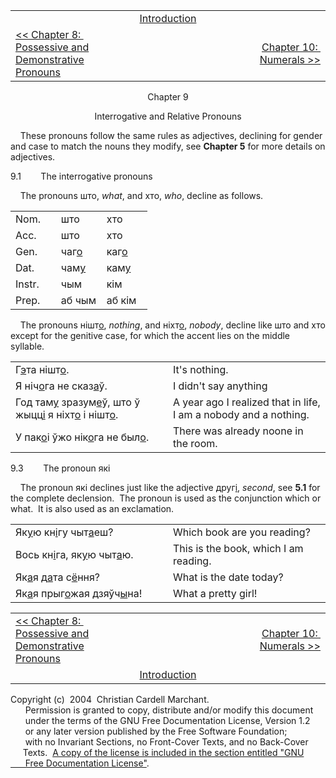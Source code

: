 <table>
<colgroup>
<col style="width: 33%" />
<col style="width: 33%" />
<col style="width: 33%" />
</colgroup>
<tbody>
<tr class="odd">
<td style="text-align: left;"><br />
</td>
<td style="text-align: center;"><a href="introduction.html">Introduction</a><br />
</td>
<td style="text-align: right;"><br />
</td>
</tr>
<tr class="even">
<td style="text-align: left;"><a href="chapter8.html">&lt;&lt; Chapter 8:  Possessive and Demonstrative Pronouns</a><br />
</td>
<td style="text-align: center;"><br />
</td>
<td style="text-align: right;"><a href="chapter10.html">Chapter 10:  Numerals &gt;&gt;</a><br />
</td>
</tr>
</tbody>
</table>

<div style="text-align: center;">

  
  
Chapter 9  
  
Interrogative and Relative Pronouns  

</div>

  
    These pronouns follow the same rules as adjectives, declining for
gender and case to match the nouns they modify, see
<span style="font-weight: bold;">Chapter 5</span> for more details on
adjectives.  
  
9.1        The interrogative pronouns  
  
    The pronouns што, <span style="font-style: italic;">what</span>, and
хто, <span style="font-style: italic;">who</span>, decline as follows.  
  

<table>
<colgroup>
<col style="width: 33%" />
<col style="width: 33%" />
<col style="width: 33%" />
</colgroup>
<tbody>
<tr class="odd">
<td>Nom.<br />
</td>
<td>што<br />
</td>
<td>хто<br />
</td>
</tr>
<tr class="even">
<td>Acc.<br />
</td>
<td>што<br />
</td>
<td>хто<br />
</td>
</tr>
<tr class="odd">
<td>Gen.<br />
</td>
<td>чаг<span style="text-decoration: underline;">о</span><br />
</td>
<td>каг<span style="text-decoration: underline;">о</span><br />
</td>
</tr>
<tr class="even">
<td>Dat.<br />
</td>
<td>чам<span style="text-decoration: underline;">у</span><br />
</td>
<td>кам<span style="text-decoration: underline;">у</span><br />
</td>
</tr>
<tr class="odd">
<td>Instr.<br />
</td>
<td>чым<br />
</td>
<td>кім<br />
</td>
</tr>
<tr class="even">
<td>Prep.<br />
</td>
<td>аб чым<br />
</td>
<td>аб кім<br />
</td>
</tr>
</tbody>
</table>

  
  
    The pronouns нішт<span style="text-decoration: underline;">о</span>,
<span style="font-style: italic;">nothing</span>, and
ніхт<span style="text-decoration: underline;">о</span>,
<span style="font-style: italic;">nobody</span>, decline like што and
хто except for the genitive case, for which the accent lies on the
middle syllable.  
  

<table>
<colgroup>
<col style="width: 50%" />
<col style="width: 50%" />
</colgroup>
<tbody>
<tr class="odd">
<td>Г<span style="text-decoration: underline;">э</span>та нішт<span style="text-decoration: underline;">о</span>.<br />
</td>
<td>It's nothing.<br />
</td>
</tr>
<tr class="even">
<td>Я ніч<span style="text-decoration: underline;">о</span>га не сказ<span style="text-decoration: underline;">а</span>ў.<br />
</td>
<td>I didn't say anything<br />
</td>
</tr>
<tr class="odd">
<td>Год там<span style="text-decoration: underline;">у</span> зразум<span style="text-decoration: underline;">е</span>ў, што ў жыцц<span style="text-decoration: underline;">і</span> я ніхт<span style="text-decoration: underline;">о</span> і нішт<span style="text-decoration: underline;">о</span>.<br />
</td>
<td>A year ago I realized that in life, I am a nobody and a nothing.<br />
</td>
</tr>
<tr class="even">
<td>У пак<span style="text-decoration: underline;">о</span>і ўжо нік<span style="text-decoration: underline;">о</span>га не был<span style="text-decoration: underline;">о</span>.<br />
</td>
<td>There was already noone in the room.<br />
</td>
</tr>
</tbody>
</table>

  
  
9.3        The pronoun які  
  
    The pronoun які declines just like the adjective
друг<span style="text-decoration: underline;">і</span>,
<span style="font-style: italic;">second</span>, see
<span style="font-weight: bold;">5.1</span> for the complete
declension.  The pronoun is used as the conjunction which or what.  It
is also used as an exclamation.  
  

<table>
<colgroup>
<col style="width: 50%" />
<col style="width: 50%" />
</colgroup>
<tbody>
<tr class="odd">
<td>Як<span style="text-decoration: underline;">у</span>ю кн<span style="text-decoration: underline;">і</span>гу чыт<span style="text-decoration: underline;">а</span>еш?<br />
</td>
<td>Which book are you reading?<br />
</td>
</tr>
<tr class="even">
<td>Вось кн<span style="text-decoration: underline;">і</span>га, як<span style="text-decoration: underline;">у</span>ю чыт<span style="text-decoration: underline;">а</span>ю.<br />
</td>
<td>This is the book, which I am reading.<br />
</td>
</tr>
<tr class="odd">
<td>Як<span style="text-decoration: underline;">а</span>я д<span style="text-decoration: underline;">а</span>та с<span style="text-decoration: underline;">ё</span>ння?<br />
</td>
<td>What is the date today?<br />
</td>
</tr>
<tr class="even">
<td>Як<span style="text-decoration: underline;">а</span>я прыг<span style="text-decoration: underline;">о</span>жая дзяўч<span style="text-decoration: underline;">ы</span>на!<br />
</td>
<td>What a pretty girl!<br />
</td>
</tr>
</tbody>
</table>

  
  
  

<table>
<colgroup>
<col style="width: 33%" />
<col style="width: 33%" />
<col style="width: 33%" />
</colgroup>
<tbody>
<tr class="odd">
<td><a href="chapter8.html">&lt;&lt; Chapter 8:  Possessive and Demonstrative Pronouns</a><br />
</td>
<td style="text-align: center;"><br />
</td>
<td style="text-align: right;"><a href="chapter10.html">Chapter 10:  Numerals &gt;&gt;</a><br />
</td>
</tr>
<tr class="even">
<td><br />
</td>
<td style="text-align: center;"><a href="introduction.html">Introduction</a><br />
</td>
<td style="text-align: right;"><br />
</td>
</tr>
</tbody>
</table>

  
  
  
  
  
  
  
  
  
  
  
  
  
  
  
  
  
  
  
  
  
  
  
  
  
  
  
Copyright (c)  2004  Christian Cardell Marchant.  
      Permission is granted to copy, distribute and/or modify this
document  
      under the terms of the GNU Free Documentation License, Version
1.2  
      or any later version published by the Free Software Foundation;  
      with no Invariant Sections, no Front-Cover Texts, and no
Back-Cover  
     Texts.  [A copy of the license is included in the section entitled
"GNU  
      Free Documentation License"](gnufreedl.html).
